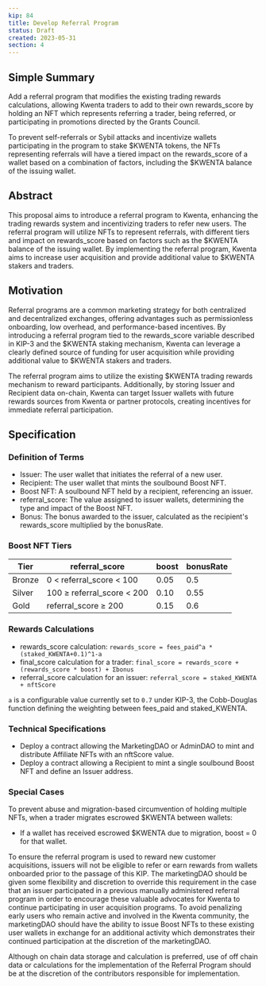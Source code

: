 ```yaml
---
kip: 84
title: Develop Referral Program
status: Draft
created: 2023-05-31
section: 4
---
```


## Simple Summary

Add a referral program that modifies the existing trading rewards calculations, allowing Kwenta traders to add to their own rewards_score by holding an NFT which represents referring a trader, being referred, or participating in promotions directed by the Grants Council.

To prevent self-referrals or Sybil attacks and incentivize wallets participating in the program to stake $KWENTA tokens, the NFTs representing referrals will have a tiered impact on the rewards_score of a wallet based on a combination of factors, including the $KWENTA balance of the issuing wallet.

## Abstract

This proposal aims to introduce a referral program to Kwenta, enhancing the trading rewards system and incentivizing traders to refer new users. The referral program will utilize NFTs to represent referrals, with different tiers and impact on rewards_score based on factors such as the $KWENTA balance of the issuing wallet. By implementing the referral program, Kwenta aims to increase user acquisition and provide additional value to $KWENTA stakers and traders.

## Motivation

Referral programs are a common marketing strategy for both centralized and decentralized exchanges, offering advantages such as permissionless onboarding, low overhead, and performance-based incentives. By introducing a referral program tied to the rewards_score variable described in KIP-3 and the $KWENTA staking mechanism, Kwenta can leverage a clearly defined source of funding for user acquisition while providing additional value to $KWENTA stakers and traders.

The referral program aims to utilize the existing $KWENTA trading rewards mechanism to reward participants. Additionally, by storing Issuer and Recipient data on-chain, Kwenta can target Issuer wallets with future rewards sources from Kwenta or partner protocols, creating incentives for immediate referral participation.

## Specification

### Definition of Terms

- Issuer: The user wallet that initiates the referral of a new user.
- Recipient: The user wallet that mints the soulbound Boost NFT.
- Boost NFT: A soulbound NFT held by a recipient, referencing an issuer.
- referral_score: The value assigned to issuer wallets, determining the type and impact of the Boost NFT.
- Bonus: The bonus awarded to the issuer, calculated as the recipient's rewards_score multiplied by the bonusRate.

### Boost NFT Tiers

| Tier   | referral_score               | boost | bonusRate |
| ------ | ---------------------------- | ----- | --------- |
| Bronze | 0 < referral_score < 100     | 0.05  | 0.5       |
| Silver | 100 ≥ referral_score < 200   | 0.10  | 0.55      |
| Gold   | referral_score ≥ 200         | 0.15  | 0.6       |

### Rewards Calculations

- rewards_score calculation: `rewards_score = fees_paid^a * (staked_KWENTA+0.1)^1-a`
- final_score calculation for a trader: `final_score = rewards_score + (rewards_score * boost) + Σbonus`
- referral_score calculation for an issuer: `referral_score = staked_KWENTA + nftScore`

`a` is a configurable value currently set to `0.7` under KIP-3, the Cobb-Douglas function defining the weighting between fees_paid and staked_KWENTA.

### Technical Specifications

- Deploy a contract allowing the MarketingDAO or AdminDAO to mint and distribute Affiliate NFTs with an nftScore value.
- Deploy a contract allowing a Recipient to mint a single soulbound Boost NFT and define an Issuer address.

### Special Cases

To prevent abuse and migration-based circumvention of holding multiple NFTs, when a trader migrates escrowed $KWENTA between wallets:
- If a wallet has received escrowed $KWENTA due to migration, boost = 0 for that wallet.

To ensure the referral program is used to reward new customer acquisitions, issuers will not be eligible to refer or earn rewards from wallets onboarded prior to the passage of this KIP. The marketingDAO should be given some flexibility and discretion to override this requirement in the case that an issuer participated in a previous manually administered referral program in order to encourage these valuable advocates for Kwenta to continue participating in user acquisition programs. To avoid penalizing early users who remain active and involved in the Kwenta community, the marketingDAO should have the ability to issue Boost NFTs to these existing user wallets in exchange for an additional activity which demonstrates their continued participation at the discretion of the marketingDAO.

Although on chain data storage and calculation is preferred, use of off chain data or calculations for the implementation of the Referral Program should be at the discretion of the contributors responsible for implementation.
